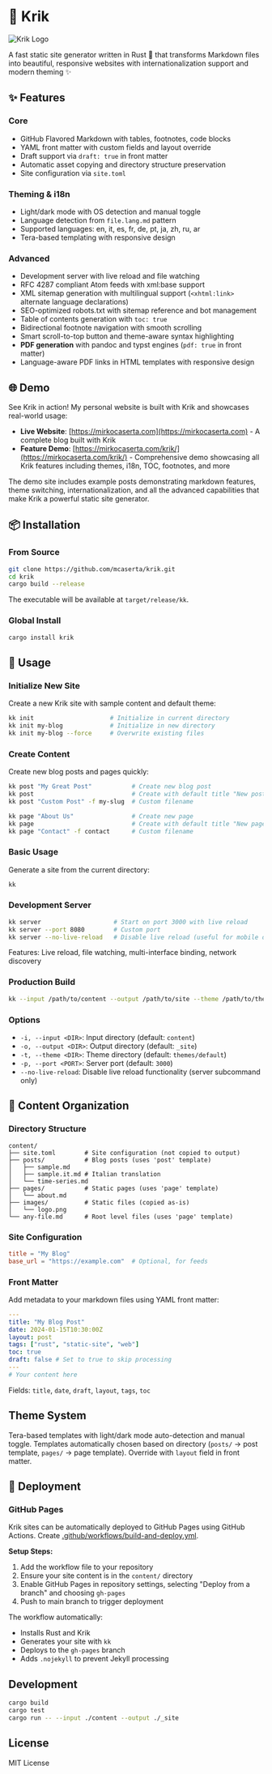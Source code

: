 # 🚀 Krik

![Krik Logo](krik.png)

A fast static site generator written in Rust 🦀 that transforms Markdown files
into beautiful, responsive websites with internationalization support and modern
theming ✨

## ✨ Features

### Core

- GitHub Flavored Markdown with tables, footnotes, code blocks
- YAML front matter with custom fields and layout override
- Draft support via `draft: true` in front matter
- Automatic asset copying and directory structure preservation
- Site configuration via `site.toml`

### Theming & i18n

- Light/dark mode with OS detection and manual toggle
- Language detection from `file.lang.md` pattern
- Supported languages: en, it, es, fr, de, pt, ja, zh, ru, ar
- Tera-based templating with responsive design

### Advanced

- Development server with live reload and file watching
- RFC 4287 compliant Atom feeds with xml:base support
- XML sitemap generation with multilingual support (`<xhtml:link>` alternate
  language declarations)
- SEO-optimized robots.txt with sitemap reference and bot management
- Table of contents generation with `toc: true`
- Bidirectional footnote navigation with smooth scrolling
- Smart scroll-to-top button and theme-aware syntax highlighting
- **PDF generation** with pandoc and typst engines (`pdf: true` in front matter)
- Language-aware PDF links in HTML templates with responsive design

## 🌐 Demo

See Krik in action! My personal website is built with Krik and showcases
real-world usage:

- **Live Website**: [https://mirkocaserta.com](https://mirkocaserta.com) - A
  complete blog built with Krik
- **Feature Demo**:
  [https://mirkocaserta.com/krik/](https://mirkocaserta.com/krik/) -
  Comprehensive demo showcasing all Krik features including themes, i18n, TOC,
  footnotes, and more

The demo site includes example posts demonstrating markdown features, theme
switching, internationalization, and all the advanced capabilities that make
Krik a powerful static site generator.

## 📦 Installation

### From Source

```bash
git clone https://github.com/mcaserta/krik.git
cd krik
cargo build --release
```

The executable will be available at `target/release/kk`.

### Global Install

```bash
cargo install krik
```

## 🔧 Usage

### Initialize New Site

Create a new Krik site with sample content and default theme:

```bash
kk init                     # Initialize in current directory
kk init my-blog             # Initialize in new directory
kk init my-blog --force     # Overwrite existing files
```

### Create Content

Create new blog posts and pages quickly:

```bash
kk post "My Great Post"           # Create new blog post
kk post                           # Create with default title "New post"
kk post "Custom Post" -f my-slug  # Custom filename

kk page "About Us"                # Create new page
kk page                           # Create with default title "New page"
kk page "Contact" -f contact      # Custom filename
```

### Basic Usage

Generate a site from the current directory:

```bash
kk
```

### Development Server

```bash
kk server                    # Start on port 3000 with live reload
kk server --port 8080        # Custom port
kk server --no-live-reload   # Disable live reload (useful for mobile devices)
```

Features: Live reload, file watching, multi-interface binding, network discovery

### Production Build

```bash
kk --input /path/to/content --output /path/to/site --theme /path/to/theme
```

### Options

- `-i, --input <DIR>`: Input directory (default: `content`)
- `-o, --output <DIR>`: Output directory (default: `_site`)
- `-t, --theme <DIR>`: Theme directory (default: `themes/default`)
- `-p, --port <PORT>`: Server port (default: `3000`)
- `--no-live-reload`: Disable live reload functionality (server subcommand only)

## 📁 Content Organization

### Directory Structure

```
content/
├── site.toml        # Site configuration (not copied to output)
├── posts/           # Blog posts (uses 'post' template)
│   ├── sample.md
│   ├── sample.it.md # Italian translation
│   └── time-series.md
├── pages/           # Static pages (uses 'page' template)
│   └── about.md
├── images/          # Static files (copied as-is)
│   └── logo.png
└── any-file.md      # Root level files (uses 'page' template)
```

### Site Configuration

```toml
title = "My Blog"
base_url = "https://example.com"  # Optional, for feeds
```

### Front Matter

Add metadata to your markdown files using YAML front matter:

```yaml
---
title: "My Blog Post"
date: 2024-01-15T10:30:00Z
layout: post
tags: ["rust", "static-site", "web"]
toc: true
draft: false # Set to true to skip processing
---
# Your content here
```

Fields: `title`, `date`, `draft`, `layout`, `tags`, `toc`

## Theme System

Tera-based templates with light/dark mode auto-detection and manual toggle.
Templates automatically chosen based on directory (`posts/` → post template,
`pages/` → page template). Override with `layout` field in front matter.

## 🚀 Deployment

### GitHub Pages

Krik sites can be automatically deployed to GitHub Pages using GitHub Actions.
Create
[.github/workflows/build-and-deploy.yml](.github/workflows/build-and-deploy.yml).

**Setup Steps:**

1. Add the workflow file to your repository
2. Ensure your site content is in the `content/` directory
3. Enable GitHub Pages in repository settings, selecting "Deploy from a branch"
   and choosing `gh-pages`
4. Push to main branch to trigger deployment

The workflow automatically:

- Installs Rust and Krik
- Generates your site with `kk`
- Deploys to the `gh-pages` branch
- Adds `.nojekyll` to prevent Jekyll processing

## Development

```bash
cargo build
cargo test
cargo run -- --input ./content --output ./_site
```

## License

MIT License
